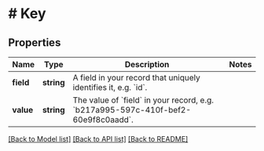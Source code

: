 # # Key

## Properties

| Name      | Type       | Description                                                                                           | Notes |
| --------- | ---------- | ----------------------------------------------------------------------------------------------------- | ----- |
| **field** | **string** | A field in your record that uniquely identifies it, e.g. &#x60;id&#x60;.                              |
| **value** | **string** | The value of &#x60;field&#x60; in your record, e.g. &#x60;b217a995-597c-410f-bef2-60e9f8c0aadd&#x60;. |

[[Back to Model list]](../../README.md#models) [[Back to API list]](../../README.md#endpoints) [[Back to README]](../../README.md)
